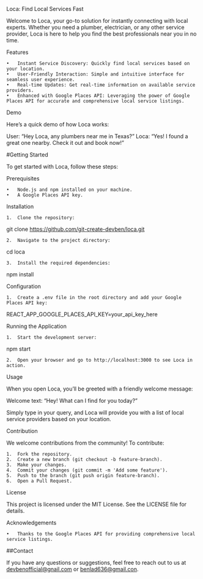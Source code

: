 Loca: Find Local Services Fast

Welcome to Loca, your go-to solution for instantly connecting with local experts. Whether you need a plumber, electrician, or any other service provider, Loca is here to help you find the best professionals near you in no time.

Features

	•	Instant Service Discovery: Quickly find local services based on your location.
	•	User-Friendly Interaction: Simple and intuitive interface for seamless user experience.
	•	Real-time Updates: Get real-time information on available service providers.
	•	Enhanced with Google Places API: Leveraging the power of Google Places API for accurate and comprehensive local service listings.

Demo

Here’s a quick demo of how Loca works:

User: “Hey Loca, any plumbers near me in Texas?”
Loca: “Yes! I found a great one nearby. Check it out and book now!”

#Getting Started

To get started with Loca, follow these steps:

Prerequisites

	•	Node.js and npm installed on your machine.
	•	A Google Places API key.

Installation

	1.	Clone the repository:

git clone https://github.com/git-create-devben/loca.git


	2.	Navigate to the project directory:

cd loca


	3.	Install the required dependencies:

npm install



Configuration

	1.	Create a .env file in the root directory and add your Google Places API key:

REACT_APP_GOOGLE_PLACES_API_KEY=your_api_key_here



Running the Application

	1.	Start the development server:

npm start


	2.	Open your browser and go to http://localhost:3000 to see Loca in action.

Usage

When you open Loca, you’ll be greeted with a friendly welcome message:

Welcome text: “Hey! What can I find for you today?”

Simply type in your query, and Loca will provide you with a list of local service providers based on your location.

Contribution

We welcome contributions from the community! To contribute:

	1.	Fork the repository.
	2.	Create a new branch (git checkout -b feature-branch).
	3.	Make your changes.
	4.	Commit your changes (git commit -m 'Add some feature').
	5.	Push to the branch (git push origin feature-branch).
	6.	Open a Pull Request.

License

This project is licensed under the MIT License. See the LICENSE file for details.

Acknowledgements

	•	Thanks to the Google Places API for providing comprehensive local service listings.

##Contact

If you have any questions or suggestions, feel free to reach out to us at devbenofficial@gnail.com or benlad636@gmail.con.